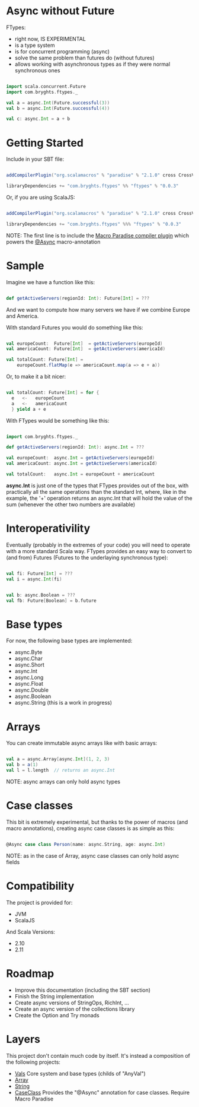 # Async without Future


FTypes:

* right now, IS EXPERIMENTAL
* is a type system
* is for concurrent programming (async)
* solve the same problem than futures do (without futures)
* allows working with asynchronous types as if they were normal synchronous ones

```scala

import scala.concurrent.Future
import com.bryghts.ftypes._

val a = async.Int(Future.successful(3))
val b = async.Int(Future.successful(4))

val c: async.Int = a + b

```

# Getting Started

Include in your SBT file:

```sbt

addCompilerPlugin("org.scalamacros" % "paradise" % "2.1.0" cross CrossVersion.full)

libraryDependencies += "com.bryghts.ftypes" %% "ftypes" % "0.0.3"

```

Or, if you are using ScalaJS:

```sbt

addCompilerPlugin("org.scalamacros" % "paradise" % "2.1.0" cross CrossVersion.full)

libraryDependencies += "com.bryghts.ftypes" %%% "ftypes" % "0.0.3"

```

NOTE: The first line is to include the [Macro Paradise compiler plugin](http://docs.scala-lang.org/overviews/macros/paradise.html) which powers the [@Async](#case-classes) macro-annotation

# Sample
Imagine we have a function like this:

```scala

def getActiveServers(regionId: Int): Future[Int] = ???

```

And we want to compute how many servers we have if we combine Europe and America.

With standard Futures you would do something like this:

```scala

val europeCount:  Future[Int]  = getActiveServers(europeId)
val americaCount: Future[Int]  = getActiveServers(americaId)

val totalCount: Future[Int] =
    europeCount.flatMap(e => americaCount.map(a => e + a))

```

Or, to make it a bit nicer:

```scala

val totalCount: Future[Int] = for {
  e   <-   europeCount
  a   <-   americaCount
  } yield a + e

```

With FTypes would be something like this:

```scala

import com.bryghts.ftypes._

def getActiveServers(regionId: Int): async.Int = ???

val europeCount:  async.Int = getActiveServers(europeId)
val americaCount: async.Int = getActiveServers(americaId)

val totalCount:   async.Int = europeCount + americaCount

```

**async.Int** is just one of the types that FTypes provides out of the box, with practically all the same operations than the standard Int, where, like in the example, the '+' operation returns an async.Int that will hold the value of the sum (whenever the other two numbers are available)

# Interoperativility

Eventually (probably in the extremes of your code) you will need to operate with a more standard Scala way. FTypes provides an easy way to convert to (and from) Futures (Futures to the underlaying synchronous type):

```scala

val fi: Future[Int] = ???
val i = async.Int(fi)


val b: async.Boolean = ???
val fb: Future[Boolean] = b.future

```

# Base types

For now, the following base types are implemented:

- async.Byte
- async.Char
- async.Short
- async.Int
- async.Long
- async.Float
- async.Double
- async.Boolean
- async.String (this is a work in progress)

# Arrays

You can create immutable async arrays like with basic arrays:

```scala

val a = async.Array[async.Int](1, 2, 3)
val b = a(1)
val l = l.length  // returns an async.Int

```

NOTE: async arrays can only hold async types

# Case classes

This bit is extremely experimental, but thanks to the power of macros (and macro annotations), creating async case classes is as simple as this:

```scala

@Async case class Person(name: async.String, age: async.Int)

```

NOTE: as in the case of Array, async case classes can only hold async fields

# Compatibility

The project is provided for:
- JVM
- ScalaJS
 
And Scala Versions:
- 2.10
- 2.11


# Roadmap

- Improve this documentation (including the SBT section)
- Finish the String implementation
- Create async versions of StringOps, RichInt, ...
- Create an async version of the collections library
- Create the Option and Try monads
 

# Layers

This project don't contain much code by itself. It's instead a composition of the following projects:
- [Vals](https://github.com/marcesquerra/FTypes-Vals) Core system and base types (childs of "AnyVal")
- [Array](https://github.com/marcesquerra/FTypes-Array)
- [String](https://github.com/marcesquerra/FTypes-String)
- [CaseClass](https://github.com/marcesquerra/FTypes-CaseClass) Provides the "@Async" annotation for case classes. Require Macro Paradise
 
